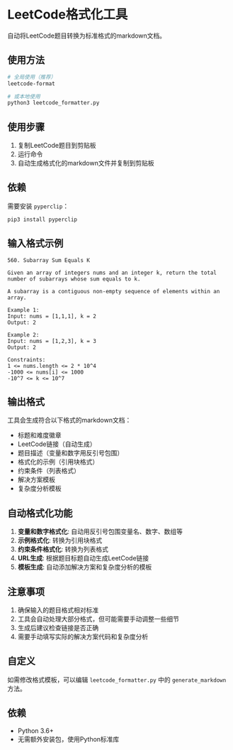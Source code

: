 # LeetCode格式化工具

自动将LeetCode题目转换为标准格式的markdown文档。

## 使用方法

```bash
# 全局使用（推荐）
leetcode-format

# 或本地使用
python3 leetcode_formatter.py
```

## 使用步骤

1. 复制LeetCode题目到剪贴板
2. 运行命令
3. 自动生成格式化的markdown文件并复制到剪贴板

## 依赖

需要安装 `pyperclip`：
```bash
pip3 install pyperclip
```

## 输入格式示例

```
560. Subarray Sum Equals K

Given an array of integers nums and an integer k, return the total number of subarrays whose sum equals to k.

A subarray is a contiguous non-empty sequence of elements within an array.

Example 1:
Input: nums = [1,1,1], k = 2
Output: 2

Example 2:
Input: nums = [1,2,3], k = 3
Output: 2

Constraints:
1 <= nums.length <= 2 * 10^4
-1000 <= nums[i] <= 1000
-10^7 <= k <= 10^7
```

## 输出格式

工具会生成符合以下格式的markdown文档：

- 标题和难度徽章
- LeetCode链接（自动生成）
- 题目描述（变量和数字用反引号包围）
- 格式化的示例（引用块格式）
- 约束条件（列表格式）
- 解决方案模板
- 复杂度分析模板

## 自动格式化功能

1. **变量和数字格式化**: 自动用反引号包围变量名、数字、数组等
2. **示例格式化**: 转换为引用块格式
3. **约束条件格式化**: 转换为列表格式
4. **URL生成**: 根据题目标题自动生成LeetCode链接
5. **模板生成**: 自动添加解决方案和复杂度分析的模板

## 注意事项

1. 确保输入的题目格式相对标准
2. 工具会自动处理大部分格式，但可能需要手动调整一些细节
3. 生成后建议检查链接是否正确
4. 需要手动填写实际的解决方案代码和复杂度分析

## 自定义

如需修改格式模板，可以编辑 `leetcode_formatter.py` 中的 `generate_markdown` 方法。

## 依赖

- Python 3.6+
- 无需额外安装包，使用Python标准库
